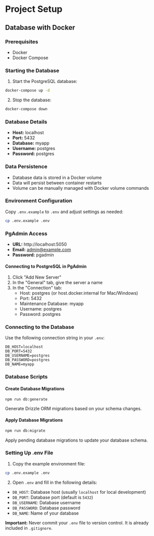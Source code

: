 # Project Setup

## Database with Docker

### Prerequisites
- Docker
- Docker Compose

### Starting the Database

1. Start the PostgreSQL database:
```bash
docker-compose up -d
```

2. Stop the database:
```bash
docker-compose down
```

### Database Details
- **Host:** localhost
- **Port:** 5432
- **Database:** myapp
- **Username:** postgres
- **Password:** postgres

### Data Persistence
- Database data is stored in a Docker volume 
- Data will persist between container restarts
- Volume can be manually managed with Docker volume commands

### Environment Configuration
Copy `.env.example` to `.env` and adjust settings as needed:
```bash
cp .env.example .env
```

### PgAdmin Access
- **URL:** http://localhost:5050
- **Email:** admin@example.com
- **Password:** pgadmin

#### Connecting to PostgreSQL in PgAdmin
1. Click "Add New Server"
2. In the "General" tab, give the server a name
3. In the "Connection" tab:
   - Host: postgres (or host.docker.internal for Mac/Windows)
   - Port: 5432
   - Maintenance Database: myapp
   - Username: postgres
   - Password: postgres

### Connecting to the Database
Use the following connection string in your `.env`:
```
DB_HOST=localhost
DB_PORT=5432
DB_USERNAME=postgres
DB_PASSWORD=postgres
DB_NAME=myapp
```

### Database Scripts

#### Create Database Migrations
```bash
npm run db:generate
```
Generate Drizzle ORM migrations based on your schema changes.

#### Apply Database Migrations
```bash
npm run db:migrate
```
Apply pending database migrations to update your database schema.

### Setting Up .env File
1. Copy the example environment file:
```bash
cp .env.example .env
```

2. Open `.env` and fill in the following details:
- `DB_HOST`: Database host (usually `localhost` for local development)
- `DB_PORT`: Database port (default is `5432`)
- `DB_USERNAME`: Database username
- `DB_PASSWORD`: Database password
- `DB_NAME`: Name of your database

**Important:** Never commit your `.env` file to version control. It is already included in `.gitignore`.
